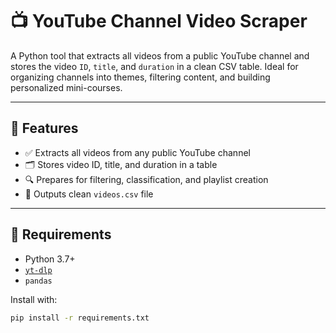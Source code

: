 # 📺 YouTube Channel Video Scraper

A Python tool that extracts all videos from a public YouTube channel and stores the video `ID`, `title`, and `duration` in a clean CSV table. Ideal for organizing channels into themes, filtering content, and building personalized mini-courses.

---

## 🚀 Features

- ✅ Extracts all videos from any public YouTube channel
- 🗂️ Stores video ID, title, and duration in a table
- 🔍 Prepares for filtering, classification, and playlist creation
- 💾 Outputs clean `videos.csv` file

---

## 🧰 Requirements

- Python 3.7+
- [`yt-dlp`](https://github.com/yt-dlp/yt-dlp)
- `pandas`

Install with:

```bash
pip install -r requirements.txt

